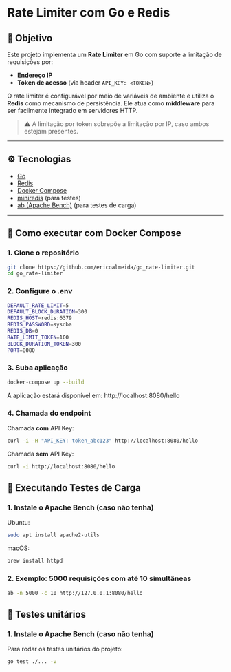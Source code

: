 # Rate Limiter com Go e Redis

## 📌 Objetivo

Este projeto implementa um **Rate Limiter** em Go com suporte a limitação de requisições por:

- **Endereço IP**
- **Token de acesso** (via header `API_KEY: <TOKEN>`)

O rate limiter é configurável por meio de variáveis de ambiente e utiliza o **Redis** como mecanismo de persistência. Ele atua como **middleware** para ser facilmente integrado em servidores HTTP.

> ⚠️ A limitação por token sobrepõe a limitação por IP, caso ambos estejam presentes.

---

## ⚙️ Tecnologias

- [Go](https://golang.org/)
- [Redis](https://redis.io/)
- [Docker Compose](https://docs.docker.com/compose/)
- [miniredis](https://github.com/alicebob/miniredis) (para testes)
- [ab (Apache Bench)](https://httpd.apache.org/docs/2.4/programs/ab.html) (para testes de carga)

---

## 🚀 Como executar com Docker Compose

### 1. Clone o repositório
```bash
git clone https://github.com/ericoalmeida/go_rate-limiter.git
cd go_rate-limiter
```

### 2. Configure o .env
```bash
DEFAULT_RATE_LIMIT=5
DEFAULT_BLOCK_DURATION=300
REDIS_HOST=redis:6379
REDIS_PASSWORD=sysdba
REDIS_DB=0
RATE_LIMIT_TOKEN=100
BLOCK_DURATION_TOKEN=300
PORT=8080
```

### 3. Suba aplicação
```bash
docker-compose up --build
```
A aplicação estará disponível em: http://localhost:8080/hello

### 4. Chamada do endpoint
Chamada **com** API Key:
```bash
curl -i -H "API_KEY: token_abc123" http://localhost:8080/hello
```
Chamada **sem** API Key:
```bash
curl -i http://localhost:8080/hello
```


## 🧪 Executando Testes de Carga

### 1. Instale o Apache Bench (caso não tenha)
Ubuntu:
```bash
sudo apt install apache2-utils
```
macOS:
```bash
brew install httpd
```

### 2. Exemplo: 5000 requisições com até 10 simultâneas
```bash
ab -n 5000 -c 10 http://127.0.0.1:8080/hello
```

## 🧪 Testes unitários

### 1. Instale o Apache Bench (caso não tenha)
Para rodar os testes unitários do projeto:
```bash
go test ./... -v
```
